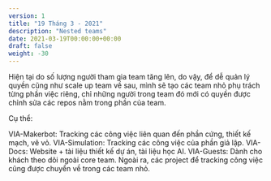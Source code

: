 ```yaml
---
version: 1
title: "19 Tháng 3 - 2021"
description: "Nested teams"
date: 2021-03-19T00:00:00+00:00
draft: false
weight: -30
---
```


Hiện tại do số lượng người tham gia team tăng lên, do vậy, để dễ quản lý quyền cũng như scale up team về sau, mình sẽ tạo các team nhỏ phụ trách từng phần việc riêng, chỉ những người trong team đó mới có quyền được chỉnh sửa các repos nằm trong phần của team.

Cụ thể:

VIA-Makerbot: Tracking các công việc liên quan đến phần cứng, thiết kế mạch, vẽ vỏ.
VIA-Simulation: Tracking các công việc của phần giả lập.
VIA-Docs: Website + tài liệu thiết kế dự án, tài liệu học AI.
VIA-Guests: Dành cho khách theo dõi ngoài core team.
Ngoài ra, các project để tracking công việc cũng được chuyển về trong các team nhỏ.


